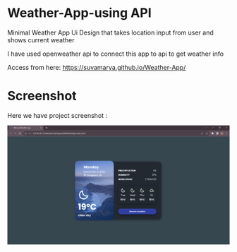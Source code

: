 # Weather-App-using API
Minimal Weather App Ui Design that takes location input from user and shows current weather

I have used openweather api to connect this app to api to get weather info

Access from here: https://suvamarya.github.io/Weather-App/

# Screenshot
Here we have project screenshot :

![screenshot](Screenshot.png)
